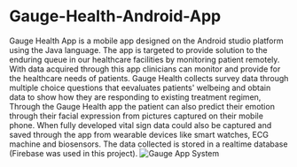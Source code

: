 # Gauge-Health-Android-App
Gauge Health App is a mobile app designed on the Android studio platform using the Java language. The app is targeted to provide solution to the enduring queue in our healthcare facilities by monitoring
patient remotely. With data acquired through this app clinicians can monitor and provide for the healthcare needs of patients. 
Gauge Health collects survey data through multiple choice questions that eevaluates patients' welbeing and obtain data to show how they are responding to existing treatment regimen, Through the Gauge Health app the patient can also predict their emotion through their facial expression from pictures captured on their mobile phone. When fully developed vital sign data could also be captured and saved through the app from wearable devices like smart watches, ECG machine and biosensors. The data collected is stored in a realtime database (Firebase was used in this project).
![Gauge App System](https://github.com/StephenNnamaniN/Gauge-Health-Android-App/assets/100857503/6cfc0a47-bd4f-4207-a9e1-4051821beca9)

